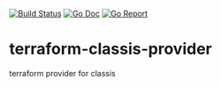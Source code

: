 [![Build Status](https://drone.seattleslow.com/api/badges/PelotonTechIO/terraform-classis-provider/status.svg)](https://drone.seattleslow.com/josmo/terraform-classis-provider)
[![Go Doc](https://godoc.org/github.com/PelotonTechIO/terraform-classis-provider?status.svg)](http://godoc.org/github.com/PelotonTechIO/terraform-classis-provider)
[![Go Report](https://goreportcard.com/badge/github.com/PelotonTechIO/terraform-classis-provider)](https://goreportcard.com/report/github.com/PelotonTechIO/terraform-classis-provider)

# terraform-classis-provider
terraform provider for classis
